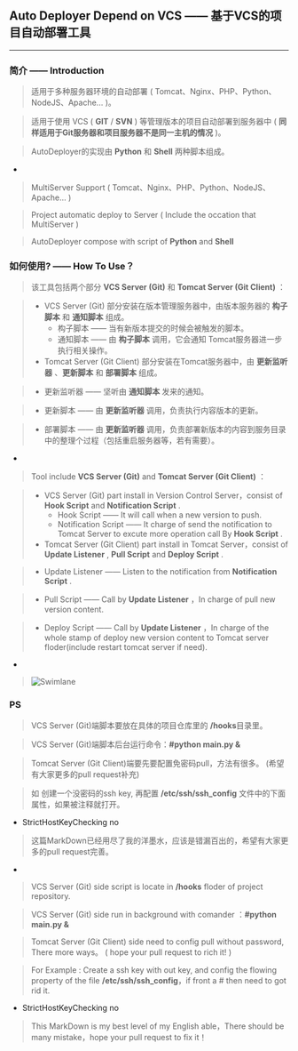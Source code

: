 ## Auto Deployer Depend on VCS —— 基于VCS的项目自动部署工具
***
### 简介 —— Introduction

>适用于多种服务器环境的自动部署 ( Tomcat、Nginx、PHP、Python、NodeJS、Apache... )。

>适用于使用 VCS ( **GIT** / **SVN** ) 等管理版本的项目自动部署到服务器中 ( **同样适用于Git服务器和项目服务器不是同一主机的情况** )。

>AutoDeployer的实现由 **Python** 和 **Shell** 两种脚本组成。

 -

> MultiServer Support ( Tomcat、Nginx、PHP、Python、NodeJS、Apache... )

> Project automatic deploy to Server ( Include the occation that MultiServer )

> AutoDeployer compose with script of **Python** and **Shell**


### 如何使用? —— How To Use？

> 该工具包括两个部分 **VCS Server (Git)** 和 **Tomcat Server (Git Client)** ：

> * VCS Server (Git) 部分安装在版本管理服务器中，由版本服务器的 **构子脚本** 和 **通知脚本** 组成。
>   * 构子脚本 —— 当有新版本提交的时候会被触发的脚本。
>   * 通知脚本 —— 由 **构子脚本** 调用，它会通知 Tomcat服务器进一步执行相关操作。
> * Tomcat Server (Git Client) 部分安装在Tomcat服务器中，由 **更新监听器** 、**更新脚本** 和 **部署脚本** 组成。

>   * 更新监听器 —— 坚听由 **通知脚本** 发来的通知。

>   * 更新脚本 —— 由 **更新监听器** 调用，负责执行内容版本的更新。

>   * 部署脚本 —— 由 **更新监听器** 调用，负责部署新版本的内容到服务目录中的整理个过程（包括重启服务器等，若有需要）。

 -
> Tool include **VCS Server (Git)** and **Tomcat Server (Git Client)** ：

> * VCS Server (Git) part install in Version Control Server，consist of **Hook Script** and **Notification Script** .
>   * Hook Script —— It will call when a new version to push.
>   * Notification Script —— It charge of send the notification to Tomcat Server to excute more operation call By **Hook Script** .
> * Tomcat Server (Git Client) part install in Tomcat Server，consist of  **Update Listener** , **Pull Script** and **Deploy Script** .

>   * Update Listener —— Listen to the notification from **Notification Script** .

>   * Pull Script —— Call by **Update Listener** ，In charge of pull new version content.

>   * Deploy Script —— Call by **Update Listener** ，In charge of the whole stamp of deploy new version content to Tomcat server floder(include restart tomcat server if need).

 -

>![Swimlane](http://oifu7yyhu.bkt.clouddn.com/%E6%B3%B3%E9%81%93%E5%9B%BE.svg)

### PS
> VCS Server (Git)端脚本要放在具体的项目仓库里的 **/hooks**目录里。

> VCS Server (Git)端脚本后台运行命令：**#python main.py &**

> Tomcat Server (Git Client)端要先要配置免密码pull，方法有很多。 (希望有大家更多的pull request补充)

> 如 创建一个没密码的ssh key, 再配置 **/etc/ssh/ssh_config** 文件中的下面属性，如果被注释就打开。
- StrictHostKeyChecking no

> 这篇MarkDown已经用尽了我的洋墨水，应该是错漏百出的，希望有大家更多的pull request完善。

 -

 > VCS Server (Git) side script is locate in **/hooks** floder of project repository.

 > VCS Server (Git) side run in background with comander ：**#python main.py &**

 > Tomcat Server (Git Client) side need to config pull without password, There more ways。 ( hope your pull request to rich it! )

 > For Example : Create a ssh key with out key, and config the flowing property of the file **/etc/ssh/ssh_config**，if front a # then need to got rid it.
- StrictHostKeyChecking no

> This MarkDown is my best level of my English able，There should be many mistake，hope your pull request to fix it！
